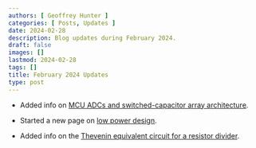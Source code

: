 ```yaml
---
authors: [ Geoffrey Hunter ]
categories: [ Posts, Updates ]
date: 2024-02-28
description: Blog updates during February 2024.
draft: false
images: []
lastmod: 2024-02-28
tags: []
title: February 2024 Updates
type: post
---
```


* Added info on [MCU ADCs and switched-capacitor array architecture](/electronics/components/analogue-to-digital-converters-adcs/).

* Started a new page on [low power design](/electronics/low-power-design/).

* Added info on the [Thevenin equivalent circuit for a resistor divider](/electronics/components/resistors/#thevenin-equivalent-circuit).
